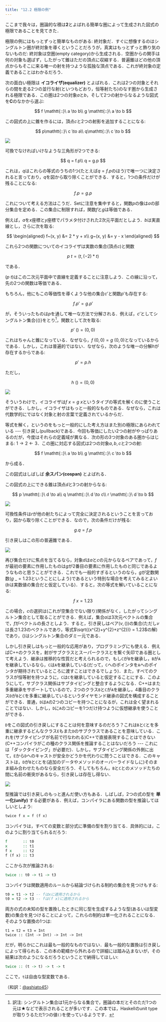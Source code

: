 ```yaml
---
title: "12.2 極限の例"
---
```


ここまで我々は，圏論的な積は$\mathbf{2}$とよばれる簡単な圏によって生成された図式の極限であることを見てきた．

極限の例にはもっとずっと簡単なものがある: 終対象だ．すぐに想像するのはシングルトン圏が終対象を導くということだろうが，真実はもっとずっと飾り気のないものだ: 終対象は空圏(empty category)から生成される．空圏からの関手は何の対象も選ばず，したがって錐はただの頂点に収縮する．普遍錐はどの他の頂点からもそこに来る唯一の射を持つような孤独な頂点である．これが終対象の定義であることはわかるだろう．

次の面白い極限は **イコライザ(equalizer)** とよばれる．これは2つの対象とそれらの間を走る2つの並行な射(といつもどおり，恒等射たち)のなす圏から生成される極限である．この圏は2つの対象$a$と$b$，そして2つの射からなるような図式を$\mathbf{C}$のなかから選ぶ:

$$
f \mathtt{::}\   a \to b\\
g \mathtt{::}\   a \to b
$$

この図式の上に錐を作るには，頂点$c$と2つの射影を追加することになる:

$$
p\mathtt{::}\   c \to a\\
q\mathtt{::}\   c \to b
$$

![](https://storage.googleapis.com/zenn-user-upload/2ulwiqlx7tvrrcxlnx64h6lf22e6)

可換でなければいけなような三角形が2つできる:

$$
q = f.p\\
q = g.p
$$

これは，$q$はこれらの等式のうちの1つ(たとえば$q=f.p$のほう)で唯一つに決定されると言っており，$q$を図から取り除くことができる．すると，1つの条件だけが残ることになる:

$$
f.p = g.p
$$

これについて考える方法はこうだ．$\mathrm{Set}$に注意を集中すると，関数$p$の像は$a$の部分集合を定める．この集合に制限すれば，関数$f$と$g$は等価である．

例えば，$a$を$x$座標と$y$座標でパラメタ付けされた2次元平面だとしよう．$b$は実直線とし，さらに次を取る:

$$
\begin{aligned}
f~(x, y) &= 2 * y + x\\
g~(x, y) &= y - x
\end{aligned}
$$

これら2つの関数についてのイコライザは実数の集合(頂点$c$)と関数

$$
p~t = (t, (-2) * t)
$$

である．

$(p~t)$はこの二次元平面中で直線を定義することに注意しよう．この線に沿って，先の2つの関数は等価である．

もちろん，他にもこの等価性を導くような他の集合$c'$と関数$p'$も存在する:

$$
f.p' = g.p'
$$

が，そういったものは$p$を通して唯一な方法で分解される．例えば，$c'$としてシングルトン集合$\{()\}$をとり[^1]，関数として次を取る:

$$
p'~() = (0, 0)
$$

これはちゃんと錐になっている．なぜなら，$f~(0, 0) = g~(0, 0)$となっているからである．しかし，これは普遍的ではない．なぜなら，次のような唯一の分解$h$が存在するからである:

$$
p' = p.h
$$

ただし，

$$
h~() = (0, 0)
$$

![](https://storage.googleapis.com/zenn-user-upload/gvkrg0yuvkc0bmgh3cnzcve39onj)

そういうわけで，イコライザは$f~x = g~x$というタイプの等式を解くのに使うことができる．しかし，イコライザはもっと一般的なものである．なぜなら，これは代数学的にではなく対象と射の言葉で定義されているからだ．

等式を解く，というのをもっと一般的にした考え方はまた別の極限にあらわれている --- 引き戻し(pullback)である．今回も等価にしたい2つの射がやっぱりあるのだが，今度はそれらの定義域が異なる．次の形の3つ対象のある圏からはじまる: $1\rightarrow2\leftarrow3$．この圏に対応する図式は2つの対象$a, b, c$と2つの射:


$$
f \mathtt{::}\   a \to b\\
g \mathtt{::}\   c \to b
$$

から成る．

この図式はしばしば **余スパン(cospan)** とよばれる．

この図式の上にできる錐は頂点$d$と3つの射からなる:

$$
p \mathtt{::}\   d \to a\\
q \mathtt{::}\   d \to c\\
r \mathtt{::}\   d \to b
$$

![](https://storage.googleapis.com/zenn-user-upload/faf3k3frh1nacp805x1frqf6fv8i)

可換性条件は$r$が他の射たちによって完全に決定されるということを言っており，図から取り除くことができる．なので，次の条件だけが残る:

$$
g.q = f.p
$$

引き戻しはこの形の普遍錐である．

![](https://storage.googleapis.com/zenn-user-upload/2fnoskqvzfk27ctkxu8k69n0qlp9)

再び集合だけに焦点を当てるなら，対象$d$は$a$と$c$の元からなるペアであって，$f$が最初の要素に作用したものは$g$が2番目の要素に作用したものと同じであるようなものと思うことができる．これでも一般的すぎるというのなら，$g$が定数関数($g~\_=1.23$ということにしよう)であるという特別な場合を考えてみるとよい($b$は実数値の集合だと仮定している)．すると，次の等式を解いていることになる:

$$
f~x = 1.23
$$

この場合，$c$の選択は(これが空集合でない限り)関係がなく，したがってシングルトン集合として取ることができる．例えば，集合$a$は3次元ベクトルの集合で，$f$がベクトルの長さとしよう．すると，引き戻しはペア$(v, ())$の集合(ただし$v$は長さ1.23のベクトルであり，等式$\sqrt{(x^{2}+y^{2}+z^{2})} = 1.23$の解)であり，$()$はシングルトン集合のダミー元である．

しかし引き戻しはもっと一般的な応用があり，プログラミングにも使える．例えばC++のクラスを，射がサブクラスとスーパークラスとを繋ぐ矢印である圏として考えよう．継承は推移的な性質だと考えられるので，もし`C`が`B`を継承し，`B`が`A`を継承しているなら，`C`は`A`を継承している(だって，`C`へのポインタを`A`へのポインタが期待されているところに渡すことはできるでしょう)．また，すべてのクラスが恒等射を持つように，`C`は`C`を継承していると仮定することにする．このようにして，サブクラス関係はサブタイピングと整合するようになる．C++はまた多重継承をサポートしているので，2つのクラス`B`と`C`が`A`を継承し，4番目のクラス`D`が`B`と`C`を多重に継承しているというダイヤモンド継承の図式を構成することができる．普通，`D`は`A`の2つのコピーを持つことになるが，これは全く望まれることではない．しかし，`D`に`A`のコピーを1つだけ持つように仮想継承を使うことができる．

`D`をこの図式の引き戻しにすることは何を意味するのだろう？これは`B`と`C`とを多重に継承するどんなクラス`E`もまた`D`のサブクラスであることを意味している．これを(サブタイピングが名前で行なわれる)C++で直接表現することはできない(C++コンパイラがこの種のクラス関係を推論することはないだろう --- これには「ダックタイピング」が必要だ)．しかし，サブタイピング関係の外側に出て，`E`から`D`へのキャストが安全かどうかを代わりに問うことはできる．このキャストは，`D`が`B`と`C`とを(追加のデータやメソッドのオーバーライドなしに)そのまま組み合わせたものなら安全だろう．そしてもちろん，`B`と`C`とのメソッドたちの間に名前の衝突があるなら，引き戻しは存在し得ない．

![](https://storage.googleapis.com/zenn-user-upload/kw3mor9ual1z1qo6kwfxm98qq3mj)

型推論では引き戻しのもっと進んだ使い方もある．しばしば，2つの式の型を **単一化(unify)** する必要がある．例えば，コンパイラにある関数の型を推論してほしいとしよう:

```haskell
twice f x = f (f x)
```

コンパイラは，すべての変数と部分式に準備の型を割り当てる．具体的には，このように割り当てられるだろう:

```haskell
f       :: t0
x       :: t1
f x     :: t2
f (f x) :: t3
```

ここから次が推論される:

```haskell
twice :: t0 -> t1 -> t3
```

コンパイラは関数適用のルールから結論づけられる制約の集合を見つけもする:

```haskell
t0 = t1 -> t2 -- fはxに適用されるから 
t0 = t2 -> t3 -- fは(f x)に適用されるから
```

両方の式の未知の型を置換したときに同じ型を生成するような型(あるいは型変数)の集合を見つけることによって，これらの制約は単一化されることになる．そのような置換の1つは:

```
t1 = t2 = t3 = Int 
twice :: (Int -> Int) -> Int -> Int
```

だが，明らかにこれは最も一般的なものではない．最も一般的な置換は引き戻しによって得られる．この本の範疇から外れるので詳細には踏み込まないが，その結果は次のようになるだろうということで納得してほしい:

```haskell
twice :: (t -> t) -> t -> t
```

ここで，`t`は自由な型変数である．


[^1]: 訳注: シングルトン集合は1元からなる集合で，圏論の本だとそのただ1つの元は★などで表示されることが多いです．この本では，Haskellのunit typeが取りうるただ1つの値``()``を使っているようです．

（和訳：[@ashiato45](https://twitter.com/ashiato45)）
